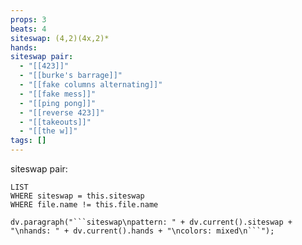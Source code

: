 ```yaml
---
props: 3
beats: 4
siteswap: (4,2)(4x,2)*
hands: 
siteswap pair:
  - "[[423]]"
  - "[[burke's barrage]]"
  - "[[fake columns alternating]]"
  - "[[fake mess]]"
  - "[[ping pong]]"
  - "[[reverse 423]]"
  - "[[takeouts]]"
  - "[[the w]]"
tags: []
---
```


siteswap pair:
```dataview
LIST
WHERE siteswap = this.siteswap
WHERE file.name != this.file.name
```
```dataviewjs
dv.paragraph("```siteswap\npattern: " + dv.current().siteswap + "\nhands: " + dv.current().hands + "\ncolors: mixed\n```");
```
